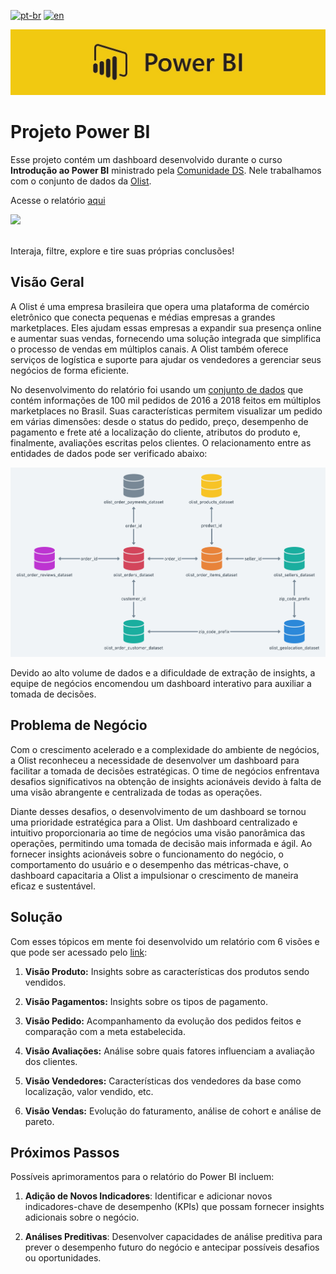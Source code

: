 [![pt-br](https://img.shields.io/badge/language-pt--br-green.svg)](https://github.com/GustavoNascimento98/curso-powerbi-cds/blob/main/README.md)
[![en](https://img.shields.io/badge/language-en-red.svg)](https://github.com/GustavoNascimento98/curso-powerbi-cds/blob/main/README-en.md)

![](img/powerbi-cover.jpg)


# Projeto Power BI

Esse projeto contém um dashboard desenvolvido durante o curso **Introdução ao Power BI** ministrado pela [Comunidade DS](https://www.comunidadeds.com/). Nele trabalhamos com o conjunto de dados da [Olist](https://www.kaggle.com/datasets/olistbr/brazilian-ecommerce).

Acesse o relatório [aqui](https://app.powerbi.com/view?r=eyJrIjoiNDFhOTNmZTctMDVhYy00ZDYyLWI1ZTMtYTE0YzIyMmFhNmNmIiwidCI6ImRhNmQ0OWRhLTU1N2MtNDQxNy04YWVmLTg4ZTA1MDcxOTE0MyJ9)

[![](img/dash.gif)](https://app.powerbi.com/view?r=eyJrIjoiNDFhOTNmZTctMDVhYy00ZDYyLWI1ZTMtYTE0YzIyMmFhNmNmIiwidCI6ImRhNmQ0OWRhLTU1N2MtNDQxNy04YWVmLTg4ZTA1MDcxOTE0MyJ9)

</br>
Interaja, filtre, explore e tire suas próprias conclusões! 

## Visão Geral
A Olist é uma empresa brasileira que opera uma plataforma de comércio eletrônico que conecta pequenas e médias empresas a grandes marketplaces. Eles ajudam essas empresas a expandir sua presença online e aumentar suas vendas, fornecendo uma solução integrada que simplifica o processo de vendas em múltiplos canais. A Olist também oferece serviços de logística e suporte para ajudar os vendedores a gerenciar seus negócios de forma eficiente.

No desenvolvimento do relatório foi usando um [conjunto de dados](https://www.kaggle.com/datasets/olistbr/brazilian-ecommerce) que contém informações de 100 mil pedidos de 2016 a 2018 feitos em múltiplos marketplaces no Brasil. Suas características permitem visualizar um pedido em várias dimensões: desde o status do pedido, preço, desempenho de pagamento e frete até a localização do cliente, atributos do produto e, finalmente, avaliações escritas pelos clientes. O relacionamento entre as entidades de dados pode ser verificado abaixo:

![](img/data-schema.png)

Devido ao alto volume de dados e a dificuldade de extração de insights, a equipe de negócios encomendou um dashboard interativo para auxiliar a tomada de decisões.

## Problema de Negócio
Com o crescimento acelerado e a complexidade do ambiente de negócios, a Olist reconheceu a necessidade de desenvolver um dashboard para facilitar a tomada de decisões estratégicas. O time de negócios enfrentava desafios significativos na obtenção de insights acionáveis devido à falta de uma visão abrangente e centralizada de todas as operações.

Diante desses desafios, o desenvolvimento de um dashboard se tornou uma prioridade estratégica para a Olist. Um dashboard centralizado e intuitivo proporcionaria ao time de negócios uma visão panorâmica das operações, permitindo uma tomada de decisão mais informada e ágil. Ao fornecer insights acionáveis sobre o funcionamento do negócio, o comportamento do usuário e o desempenho das métricas-chave, o dashboard capacitaria a Olist a impulsionar o crescimento de maneira eficaz e sustentável.


## Solução
Com esses tópicos em mente foi desenvolvido um relatório com 6 visões e que pode ser acessado pelo [link](https://app.powerbi.com/view?r=eyJrIjoiNDFhOTNmZTctMDVhYy00ZDYyLWI1ZTMtYTE0YzIyMmFhNmNmIiwidCI6ImRhNmQ0OWRhLTU1N2MtNDQxNy04YWVmLTg4ZTA1MDcxOTE0MyJ9):

1. **Visão Produto:** Insights sobre as características dos produtos sendo vendidos.

2. **Visão Pagamentos:** Insights sobre os tipos de pagamento.

3. **Visão Pedido:** Acompanhamento da evolução dos pedidos feitos e comparação com a meta estabelecida.

4. **Visão Avaliações:** Análise sobre quais fatores influenciam a avaliação dos clientes. 

5. **Visão Vendedores:** Características dos vendedores da base como localização, valor vendido, etc.

6. **Visão Vendas:** Evolução do faturamento, análise de cohort e análise de pareto.


## Próximos Passos
Possíveis aprimoramentos para o relatório do Power BI incluem:

1. **Adição de Novos Indicadores**: Identificar e adicionar novos indicadores-chave de desempenho (KPIs) que possam fornecer insights adicionais sobre o negócio.

2. **Análises Preditivas**: Desenvolver capacidades de análise preditiva para prever o desempenho futuro do negócio e antecipar possíveis desafios ou oportunidades.
